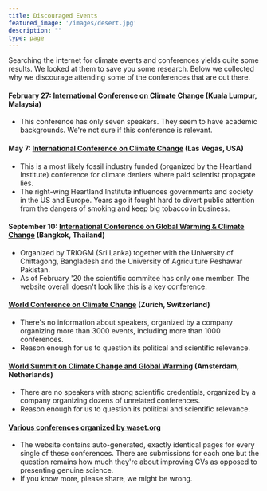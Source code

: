 ```yaml
---
title: Discouraged Events
featured_image: '/images/desert.jpg'
description: ""
type: page
---
```


Searching the internet for climate events and conferences yields quite some results. We looked at them to save you some research. Below we collected why we discourage attending some of the conferences that are out there.

#### February 27: [International Conference on Climate Change](https://climatechangeconferences.com/) (Kuala Lumpur, Malaysia)
* This conference has only seven speakers. They seem to have academic backgrounds. We're not sure if this conference is relevant.

#### May 7: [International Conference on Climate Change](https://climateconference.heartland.org) (Las Vegas, USA)
* This is a most likely fossil industry funded (organized by the Heartland Institute) conference for climate deniers where paid scientist propagate lies.
* The right-wing Heartland Institute influences governments and society in the US and Europe. Years ago it fought hard to divert public attention from the dangers of smoking and keep big tobacco in business.

#### September 10: [International Conference on Global Warming & Climate Change](https://climatechangeconference.co/) (Bangkok, Thailand)
* Organized by TRIOGM (Sri Lanka) together with the University of Chittagong, Bangladesh and the University of Agriculture Peshawar Pakistan.
* As of February '20 the scientific commitee has only one member. The website overall doesn't look like this is a key conference.

#### [World Conference on Climate Change](https://climatechange.insightconferences.com) (Zurich, Switzerland)
* There's no information about speakers, organized by a company organizing more than 3000 events, including more than 1000 conferences.
* Reason enough for us to question its political and scientific relevance.

#### [World Summit on Climate Change and Global Warming](https://climate.euroscicon.com) (Amsterdam, Netherlands)
* There are no speakers with strong scientific credentials, organized by a company organizing dozens of unrelated conferences. 
* Reason enough for us to question its political and scientific relevance.

#### [Various conferences organized by waset.org](https://waset.org/climate-change-conferences)
* The website contains auto-generated, exactly identical pages for every single of these conferences. There are submissions for each one but the question remains how much they're about improving CVs as opposed to presenting genuine science.
* If you know more, please share, we might be wrong.